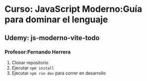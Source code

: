# Curso: JavaScript Moderno:Guía para dominar el lenguaje 

## Udemy: js-moderno-vite-todo

### Profesor:Fernando Herrera

1. Clonar repositorio
2. Ejecutar ```npm install```
3. Ejecutar ```npm run dev``` para correr en desarrollo
